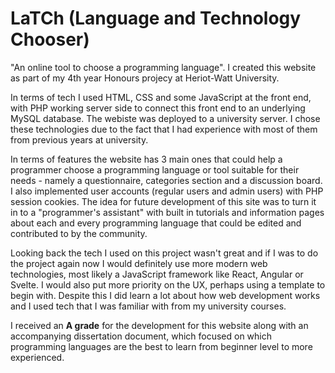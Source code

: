 # LaTCh (Language and Technology Chooser)
"An online tool to choose a programming language". I created this website as part of my 4th year Honours projecy at Heriot-Watt University.

In terms of tech I used HTML, CSS and some JavaScript at the front end, with PHP working server side to connect this front end to an underlying MySQL database. The webiste was deployed to a university server. I chose these technologies due to the fact that I had experience with most of them from previous years at university.

In terms of features the website has 3 main ones that could help a programmer choose a programming language or tool suitable for their needs - namely a questionnaire, categories section and a discussion board. I also implemented user accounts (regular users and admin users) with PHP session cookies. The idea for future development of this site was to turn it in to a "programmer's assistant" with built in tutorials and information pages about each and every programming language that could be edited and contributed to by the community.

Looking back the tech I used on this project wasn't great and if I was to do the project again now I would definitely use more modern web technologies, most likely a JavaScript framework like React, Angular or Svelte. I would also put more priority on the UX, perhaps using a template to begin with. Despite this I did learn a lot about how web development works and I used tech that I was familiar with from my university courses. 

I received an **A grade** for the development for this website along with an accompanying dissertation document, which focused on which programming languages are the best to learn from beginner level to more experienced.
